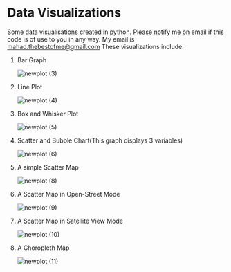 # Data Visualizations
Some data visualisations created in python. Please notify me on email if this code is of use to you in any way. My email is mahad.thebestofme@gmail.com
These visualizations include:
  1. Bar Graph

     ![newplot (3)](https://github.com/mahadsarfrazbutt/data-visualisations/assets/139609282/d8115d3a-fe45-4d71-b67d-8fe6c678e7ca)

  3. Line Plot

     ![newplot (4)](https://github.com/mahadsarfrazbutt/data-visualisations/assets/139609282/6903331c-d118-4b3e-ad85-3269e7b5dc3b)

  3. Box and Whisker Plot

     ![newplot (5)](https://github.com/mahadsarfrazbutt/data-visualisations/assets/139609282/7fe1969d-e2d7-4e1e-ac3f-c7386de75b72)

  4. Scatter and Bubble Chart(This graph displays 3 variables)

     ![newplot (6)](https://github.com/mahadsarfrazbutt/data-visualisations/assets/139609282/af52f4a4-92c7-44d4-88a2-9fa811d67e3c)

  5. A simple Scatter Map

     ![newplot (8)](https://github.com/mahadsarfrazbutt/data-visualisations/assets/139609282/b0be700a-e995-40de-8cb9-b187f5cba416)

  6. A Scatter Map in Open-Street Mode

      ![newplot (9)](https://github.com/mahadsarfrazbutt/data-visualisations/assets/139609282/e8b66f79-d739-46e8-94cb-a0fe5121e9d2)

  7. A Scatter Map in Satellite View Mode

     ![newplot (10)](https://github.com/mahadsarfrazbutt/data-visualisations/assets/139609282/3522fa0c-381a-4179-b5d1-7874438637f8)

  8. A Choropleth Map

     ![newplot (11)](https://github.com/mahadsarfrazbutt/data-visualisations/assets/139609282/6711a298-6b04-4fd5-a8d1-ad79a89cb599)





